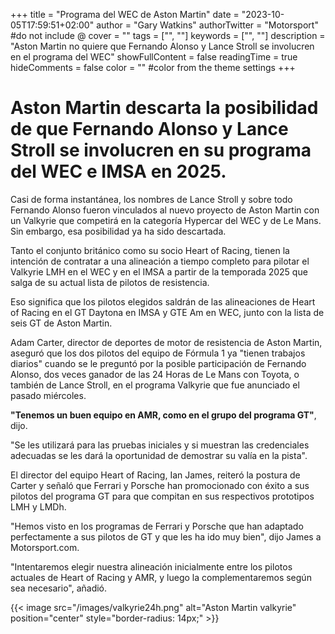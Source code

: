 +++
title = "Programa del WEC de Aston Martin"
date = "2023-10-05T17:59:51+02:00"
author = "Gary Watkins"
authorTwitter = "Motorsport" #do not include @
cover = ""
tags = ["", ""]
keywords = ["", ""]
description = "Aston Martin no quiere que Fernando Alonso y Lance Stroll se involucren en el programa del WEC"
showFullContent = false
readingTime = true
hideComments = false
color = "" #color from the theme settings
+++

# Aston Martin descarta la posibilidad de que Fernando Alonso y Lance Stroll se involucren en su programa del WEC e IMSA en 2025.

Casi de forma instantánea, los nombres de Lance Stroll y sobre todo Fernando Alonso fueron vinculados al nuevo proyecto de Aston Martin con un Valkyrie que competirá en la categoría Hypercar del WEC y de Le Mans. Sin embargo, esa posibilidad ya ha sido descartada.

Tanto el conjunto británico como su socio Heart of Racing, tienen la intención de contratar a una alineación a tiempo completo para pilotar el Valkyrie LMH en el WEC y en el IMSA a partir de la temporada 2025 que salga de su actual lista de pilotos de resistencia.

Eso significa que los pilotos elegidos saldrán de las alineaciones de Heart of Racing en el GT Daytona en IMSA y GTE Am en WEC, junto con la lista de seis GT de Aston Martin.

Adam Carter, director de deportes de motor de resistencia de Aston Martin, aseguró que los dos pilotos del equipo de Fórmula 1 ya "tienen trabajos diarios" cuando se le preguntó por la posible participación de Fernando Alonso, dos veces ganador de las 24 Horas de Le Mans con Toyota, o también de Lance Stroll, en el programa Valkyrie que fue anunciado el pasado miércoles.

**"Tenemos un buen equipo en AMR, como en el grupo del programa GT"**, dijo.

"Se les utilizará para las pruebas iniciales y si muestran las credenciales adecuadas se les dará la oportunidad de demostrar su valía en la pista".

El director del equipo Heart of Racing, Ian James, reiteró la postura de Carter y señaló que Ferrari y Porsche han promocionado con éxito a sus pilotos del programa GT para que compitan en sus respectivos prototipos LMH y LMDh.

"Hemos visto en los programas de Ferrari y Porsche que han adaptado perfectamente a sus pilotos de GT y que les ha ido muy bien", dijo James a Motorsport.com.

"Intentaremos elegir nuestra alineación inicialmente entre los pilotos actuales de Heart of Racing y AMR, y luego la complementaremos según sea necesario", añadió.

{{< image src="/images/valkyrie24h.png" alt="Aston Martin valkyrie" position="center" style="border-radius: 14px;" >}}
